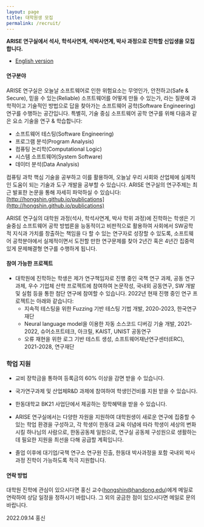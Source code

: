 ```yaml
---
layout: page
title: 대학원생 모집
permalink: /recruit/
---
```



**ARISE 연구실에서 석사, 학석사연계, 석박사연계, 박사 과정으로 진학할 신입생을 모집합니다.**
* [English version](http://arise.handong.edu/recruit)

#### 연구분야 #####
ARISE 연구실은 오늘날 소프트웨어로 인한 위험요소는 무엇인가, 안전하고(Safe & Secure), 믿을 수 있는(Reliable) 소프트웨어를 어떻게 만들 수 있는가,
라는 질문에 과학적이고 기술적인 방법으로 답을 찾아가는 소프트웨어 공학(Software Engineering) 연구를 수행하는 공간입니다. 
특별히, 기술 중심 소프트웨어 공학 연구를 위해 다음과 같은 요소 기술을 연구 & 학습합니다:
  * 소프트웨어 테스팅(Software Engineering)
  * 프로그램 분석(Program Analysis)
  * 컴퓨팅 논리학(Computational Logic)
  * 시스템 소프트웨어(System Software)
  * 데이터 분석(Data Analysis)

컴퓨팅 과학 핵심 기술을 공부하고 이를 활용하여, 오늘날 우리 사회와 산업체에 실제적인 도움이 되는 기술과 도구 개발을 공부할 수 있습니다.
ARISE 연구실의 연구주제는 최근 발표한 논문을 통해 자세히 파악하실 수 있습니다: [http://hongshin.github.io/publications](http://hongshin.github.io/publications)

ARISE 연구실의 대학원 과정(석사, 학석사연계, 박사 학위 과정)에 진학하는 학생은 기술중심 소프트웨어 공학 방법론을 
능동적이고 비판적으로 활용하여 사회에서 SW공학적 지식과 가치를 창출하는 책임을 다 할 수 있는 연구자로 성장할 수 있도록, 
소프트웨어 공학분야에서 실제적이면서 도전할 만한 연구문제를 찾아 2년간 혹은 4년간 집중력 있게 문제해결형 연구를 수행하게 됩니다. 

#### 참여 가능한 프로젝트 ####

  * 대학원에 진학하는 학생은 제가 연구책임자로 진행 중인 국책 연구 과제, 공동 연구 과제, 우수 기업체 산학 프로젝트에 참여하여 논문작성, 국내외 공동연구, SW 개발 및 실험 등을 통한 첨단 연구에 참여할 수 있습니다. 2022년 현재 진행 중인 연구 프로젝트는 아래와 같습니다:    
    - 지속적 테스팅을 위한 Fuzzing 기반 테스팅 기법 개발, 2020-2023, 한국연구재단
    - Neural language model을 이용한 자동 소스코드 디버깅 기술 개발, 2021-2022, 슈어소프트테크, 아크릴, KAIST, UNIST 공동연구
    - 오류 재현을 위한 로그 기반 테스트 생성, 소프트웨어재난연구센터(ERC), 2021-2028, 연구재단

### 학업 지원 ###
* 교비 장학금을 통하여 등록금의 60% 이상을 감면 받을 수 있습니다.
* 국가연구과제 및 산업체R&D 과제에 참여하여 학생인건비를 지원 받을 수 있습니다.
* 한동대학교 BK21 사업단에서 제공하는 장학혜택을 받을 수 있습니다.

 * ARISE 연구실에서는 다양한 자원을 지원하여 대학원생이 새로운 연구에 집중할 수 있는 학업 환경을 구성하고, 각 학생이 한동대 교육 이념에 따라 학생이 세상의 변화시킬 하나님의 사람으로, 한동공동체 일원으로, 연구실 공동체 구성원으로 생활하는데 필요한 지원을 최선을 다해 공급할 계획입니다. 
 * 졸업 이후에 대기업/국책 연구소 연구원 진출, 한동대 박사과정을 포함 국내외 박사과정 진학이 가능하도록 적극 지원합니다.

#### 연락 방법 ####
대학원 진학에 관심이 있으시다면 홍신 교수(hongshin@handong.edu)에게 메일로 연락하여 상담 일정을 정하시기 바랍니다. 그 외의 궁금한 점이 있으시다면 메일로 문의 바랍니다.

2022.09.14
홍신

